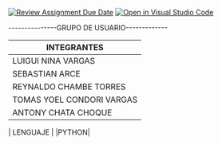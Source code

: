 
[![Review Assignment Due Date](https://classroom.github.com/assets/deadline-readme-button-24ddc0f5d75046c5622901739e7c5dd533143b0c8e959d652212380cedb1ea36.svg)](https://classroom.github.com/a/aGXEgyCG)
[![Open in Visual Studio Code](https://classroom.github.com/assets/open-in-vscode-718a45dd9cf7e7f842a935f5ebbe5719a5e09af4491e668f4dbf3b35d5cca122.svg)](https://classroom.github.com/online_ide?assignment_repo_id=11630158&assignment_repo_type=AssignmentRepo)

---------------GRUPO DE USUARIO-------------

|      INTEGRANTES      |
|-------------|
|  LUIGUI NINA VARGAS |
|    SEBASTIAN ARCE  |
| REYNALDO CHAMBE TORRES |
|TOMAS YOEL CONDORI VARGAS |   
|ANTONY CHATA CHOQUE | 


| LENGUAJE |
|PYTHON|
